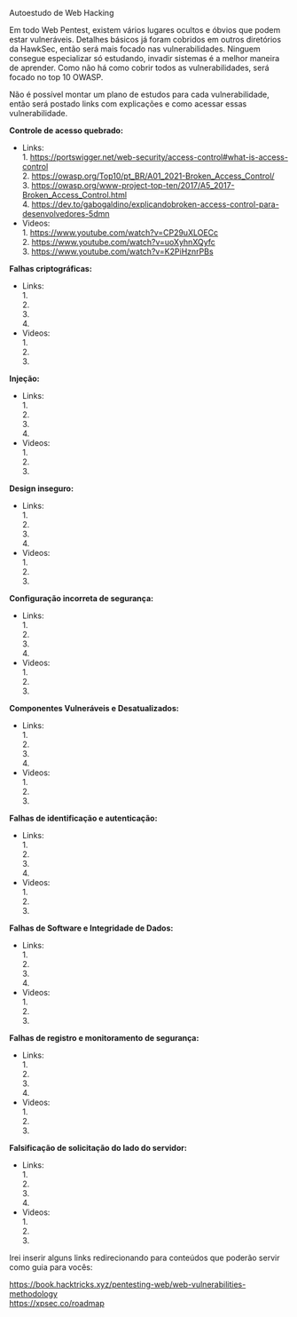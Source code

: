 Autoestudo de Web Hacking

Em todo Web Pentest, existem vários lugares ocultos e óbvios que podem estar vulneráveis. Detalhes básicos já foram cobridos em outros diretórios da HawkSec, então será mais focado nas vulnerabilidades. Ninguem consegue especializar só estudando, invadir sistemas é a melhor maneira de aprender. Como não há como cobrir todos as vulnerabilidades, será focado no top 10 OWASP.

Não é possível montar um plano de estudos para cada vulnerabilidade, então será postado links com explicações e como acessar essas vulnerabilidade.

**Controle de acesso quebrado:**  
  * Links:   
        1. https://portswigger.net/web-security/access-control#what-is-access-control  
        2. https://owasp.org/Top10/pt_BR/A01_2021-Broken_Access_Control/  
        3. https://owasp.org/www-project-top-ten/2017/A5_2017-Broken_Access_Control.html  
        4. https://dev.to/gabogaldino/explicandobroken-access-control-para-desenvolvedores-5dmn  
  * Videos:  
        1. https://www.youtube.com/watch?v=CP29uXLOECc  
        2. https://www.youtube.com/watch?v=uoXyhnXQyfc  
        3. https://www.youtube.com/watch?v=K2PiHznrPBs  
  
**Falhas criptográficas:**  
  * Links:   
        1.   
        2.   
        3.   
        4.    
  * Videos:  
        1.    
        2.    
        3.

**Injeção:** 
  * Links:   
        1.   
        2.   
        3.   
        4.    
  * Videos:  
        1.    
        2.    
        3.

**Design inseguro:**  
  * Links:   
        1.   
        2.   
        3.   
        4.    
  * Videos:  
        1.    
        2.    
        3.

**Configuração incorreta de segurança:**  
  * Links:   
        1.   
        2.   
        3.   
        4.    
  * Videos:  
        1.    
        2.    
        3.

**Componentes Vulneráveis ​​e Desatualizados:**  
  * Links:   
        1.   
        2.   
        3.   
        4.    
  * Videos:  
        1.    
        2.    
        3.

**Falhas de identificação e autenticação:**  
  * Links:   
        1.   
        2.   
        3.   
        4.    
  * Videos:  
        1.    
        2.    
        3.

**Falhas de Software e Integridade de Dados:**  
  * Links:   
        1.   
        2.   
        3.   
        4.    
  * Videos:  
        1.    
        2.    
        3.

**Falhas de registro e monitoramento de segurança:**  
  * Links:   
        1.   
        2.   
        3.   
        4.    
  * Videos:  
        1.    
        2.    
        3.

**Falsificação de solicitação do lado do servidor:**  
  * Links:   
        1.   
        2.   
        3.   
        4.    
  * Videos:  
        1.    
        2.    
        3.  

Irei inserir alguns links redirecionando para conteúdos que poderão servir como guia para vocês:  

https://book.hacktricks.xyz/pentesting-web/web-vulnerabilities-methodology  
https://xpsec.co/roadmap  

